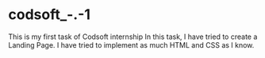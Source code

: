 # codsoft_-.-1
This is my first task of Codsoft internship
In this task, I have tried to create a Landing Page. I have tried to implement as much HTML and CSS as I know.

